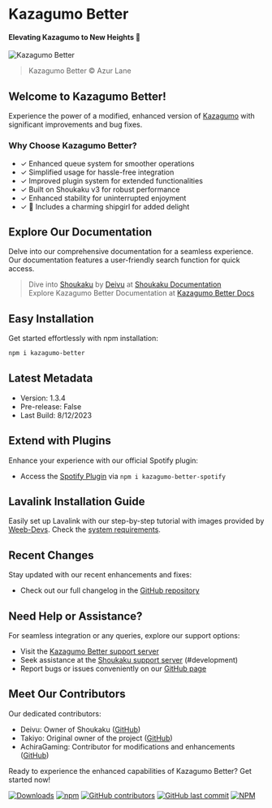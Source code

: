 # Kazagumo Better
#### Elevating Kazagumo to New Heights 🚀

![Kazagumo Better](https://i.imgur.com/jfVSvHj.png)
> Kazagumo Better © Azur Lane

## Welcome to Kazagumo Better!
Experience the power of a modified, enhanced version of [Kazagumo](https://github.com/Takiyo0/Kazagumo) with significant improvements and bug fixes.

### Why Choose Kazagumo Better?
- ✓ Enhanced queue system for smoother operations
- ✓ Simplified usage for hassle-free integration
- ✓ Improved plugin system for extended functionalities
- ✓ Built on Shoukaku v3 for robust performance
- ✓ Enhanced stability for uninterrupted enjoyment
- ✓ 💖 Includes a charming shipgirl for added delight

## Explore Our Documentation
Delve into our comprehensive documentation for a seamless experience. Our documentation features a user-friendly search function for quick access.
> Dive into [Shoukaku](https://github.com/Deivu/Shoukaku) by [Deivu](https://github.com/Deivu) at [Shoukaku Documentation](https://deivu.github.io/Shoukaku)  
> Explore Kazagumo Better Documentation at [Kazagumo Better Docs](https://noerrorstudio.github.io/kazagumo-better/)

## Easy Installation
Get started effortlessly with npm installation:
```bash
npm i kazagumo-better
```

## Latest Metadata
- Version: 1.3.4
- Pre-release: False  
- Last Build: 8/12/2023 

## Extend with Plugins
Enhance your experience with our official Spotify plugin:
- Access the [Spotify Plugin](https://npmjs.com/package/kazagumo-better-spotify) via `npm i kazagumo-better-spotify`

## Lavalink Installation Guide
Easily set up Lavalink with our step-by-step tutorial with images provided by [Weeb-Devs](https://github.com/Weeb-Devs/Laffey/blob/main/readme/LAVALINK_INSTALLATION.md). Check the [system requirements](https://github.com/freyacodes/Lavalink#requirements).

## Recent Changes
Stay updated with our recent enhancements and fixes:
- Check out our full changelog in the [GitHub repository](https://github.com/NoErrorStudio/kazagumo-better/releases)

## Need Help or Assistance?
For seamless integration or any queries, explore our support options:
- Visit the [Kazagumo Better support server](https://discord.gg/noerror)
- Seek assistance at the [Shoukaku support server](https://discord.gg/FVqbtGu) (#development)
- Report bugs or issues conveniently on our [GitHub page](https://github.com/NoErrorStudio/kazagumo-better/issues/new/choose)

## Meet Our Contributors
Our dedicated contributors:
- Deivu: Owner of Shoukaku ([GitHub](https://github.com/Deivu))
- Takiyo: Original owner of the project ([GitHub](https://github.com/Takiyo0))
- AchiraGaming: Contributor for modifications and enhancements ([GitHub](https://github.com/achiragaming))

Ready to experience the enhanced capabilities of Kazagumo Better? Get started now!

[![Downloads](https://img.shields.io/npm/dm/kazagumo-better)](https://www.npmjs.com/package/kazagumo-better) [![npm](https://img.shields.io/npm/v/kazagumo-better)](https://www.npmjs.com/package/kazagumo-better) [![GitHub contributors](https://img.shields.io/github/contributors/NoErrorStudio/kazagumo-better)](https://github.com/NoErrorStudio/kazagumo-better/graphs/contributors) [![GitHub last commit](https://img.shields.io/github/last-commit/NoErrorStudio/kazagumo-better)](https://github.com/NoErrorStudio/kazagumo-better/commits/main) [![NPM](https://img.shields.io/npm/l/kazagumo-better)](https://www.npmjs.com/package/kazagumo-better)
